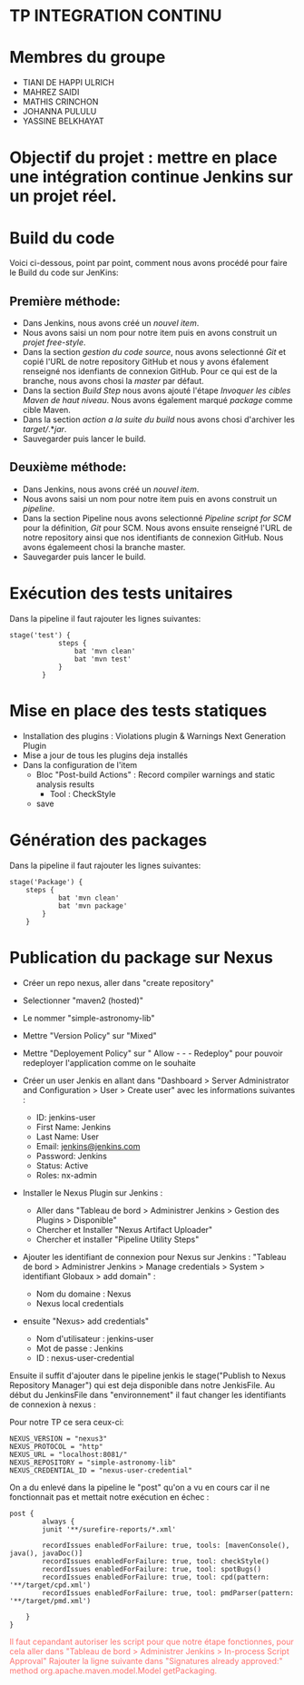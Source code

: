 # TP INTEGRATION CONTINU 

# Membres du groupe
- TIANI DE HAPPI ULRICH
- MAHREZ SAIDI
- MATHIS CRINCHON
- JOHANNA PULULU
- YASSINE BELKHAYAT

# Objectif du projet : mettre en place une intégration continue Jenkins sur un projet réel.
   
# Build du code

Voici ci-dessous, point par point, comment nous avons procédé pour faire le Build du code sur JenKins:

## Première méthode:

- Dans Jenkins, nous avons créé un *nouvel item*.
- Nous avons saisi un nom pour notre item puis en avons construit un *projet free-style*.
- Dans la section *gestion du code source*, nous avons selectionné *Git* et copié l'URL de notre repository GitHub et nous y avons éfalement renseigné nos idenfiants de connexion GitHub. Pour ce qui est de la branche, nous avons chosi la *master* par défaut. 
- Dans la section *Build Step* nous avons ajouté l'étape *Invoquer les cibles Maven de haut niveau*. Nous avons également marqué *package* comme cible Maven.
- Dans la section *action a la suite du build* nous avons chosi d'archiver les *target/*.**jar*.
- Sauvegarder puis lancer le build.

## Deuxième méthode:

- Dans Jenkins, nous avons créé un *nouvel item*.
- Nous avons saisi un nom pour notre item puis en avons construit un *pipeline*.
- Dans la section Pipeline nous avons selectionné *Pipeline script for SCM* pour la définition, *Git* pour SCM. Nous avons ensuite renseigné l'URL de notre repository ainsi que nos identifiants de connexion GitHub. Nous avons égalemeent chosi la branche master.
- Sauvegarder puis lancer le build.

# Exécution des tests unitaires

Dans la pipeline il faut rajouter les lignes suivantes: 

```
stage('test') {
            steps {
                bat 'mvn clean'
                bat 'mvn test' 
            }
        }
```


# Mise en place des tests statiques 
- Installation des plugins : Violations plugin & Warnings Next Generation Plugin
- Mise a jour de tous les plugins deja installés 
- Dans la configuration de l'item
  - Bloc "Post-build Actions" : Record compiler warnings and static analysis results
    - Tool : CheckStyle
  - save

# Génération des packages

Dans la pipeline il faut rajouter les lignes suivantes: 

```
stage('Package') {  
    steps {
            bat 'mvn clean'
            bat 'mvn package' 
        }
    }
```

# Publication du package sur Nexus

- Créer un repo nexus, aller dans "create repository"
- Selectionner "maven2 (hosted)"
- Le nommer "simple-astronomy-lib"
- Mettre "Version Policy" sur "Mixed"
- Mettre "Deployement Policy" sur " Allow - - - Redeploy" pour pouvoir redeployer l'application comme on le souhaite 
- Créer un user Jenkis en allant dans "Dashboard > Server Administrator and Configuration > User > Create user" avec les informations suivantes :

   - ID: jenkins-user
   - First Name: Jenkins
   - Last Name: User
   - Email: jenkins@jenkins.com
   - Password: Jenkins
   - Status: Active
   - Roles: nx-admin 
   
- Installer le Nexus Plugin sur Jenkins :
    
    - Aller dans "Tableau de bord > Administrer Jenkins > Gestion des Plugins > Disponible"
    - Chercher et Installer "Nexus Artifact Uploader"
    - Chercher et installer "Pipeline Utility Steps"

- Ajouter les identifiant de connexion pour Nexus sur Jenkins :
"Tableau de bord > Administrer Jenkins > Manage credentials > System > identifiant Globaux > add domain" : 

     - Nom du domaine : Nexus 
     - Nexus local credentials

- ensuite "Nexus> add credentials"

     - Nom d'utilisateur : jenkins-user
     - Mot de passe : Jenkins
     - ID : nexus-user-credential

Ensuite il suffit d'ajouter dans le pipeline jenkis le stage("Publish to Nexus Repository Manager") qui  est deja disponible dans notre JenkisFile.
Au début du JenkinsFile dans "environnement" il faut changer les identifiants de connexion à nexus : 

Pour notre TP ce sera ceux-ci: 
    
    NEXUS_VERSION = "nexus3"
    NEXUS_PROTOCOL = "http"
    NEXUS_URL = "localhost:8081/"
    NEXUS_REPOSITORY = "simple-astronomy-lib"
    NEXUS_CREDENTIAL_ID = "nexus-user-credential"

On a du enlevé dans la pipeline le "post" qu'on a vu en cours car il ne fonctionnait pas  et mettait notre exécution en échec :
```
post {
        always {
        junit '**/surefire-reports/*.xml'
        
        recordIssues enabledForFailure: true, tools: [mavenConsole(), java(), javaDoc()]
        recordIssues enabledForFailure: true, tool: checkStyle()
        recordIssues enabledForFailure: true, tool: spotBugs()
        recordIssues enabledForFailure: true, tool: cpd(pattern: '**/target/cpd.xml')
        recordIssues enabledForFailure: true, tool: pmdParser(pattern: '**/target/pmd.xml')
        
    }
}
```    

 <font color="#ff726f"> Il faut cepandant autoriser les script pour que notre étape fonctionnes, pour cela aller dans "Tableau de bord > Administrer Jenkins > In-process Script Approval"
Rajouter la ligne suivante dans "Signatures already approved:" 
    method org.apache.maven.model.Model getPackaging.
</font>
